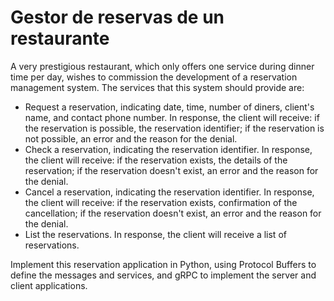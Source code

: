 # Gestor de reservas de un restaurante

A very prestigious restaurant, which only offers one service during dinner time per day, wishes to commission the development of a reservation management system. The services that this system should provide are:

- Request a reservation, indicating date, time, number of diners, client's name, and contact phone number. In response, the client will receive: if the reservation is possible, the reservation identifier; if the reservation is not possible, an error and the reason for the denial.
- Check a reservation, indicating the reservation identifier. In response, the client will receive: if the reservation exists, the details of the reservation; if the reservation doesn't exist, an error and the reason for the denial.
- Cancel a reservation, indicating the reservation identifier. In response, the client will receive: if the reservation exists, confirmation of the cancellation; if the reservation doesn't exist, an error and the reason for the denial.
- List the reservations. In response, the client will receive a list of reservations.

Implement this reservation application in Python, using Protocol Buffers to define the messages and services, and gRPC to implement the server and client applications.
